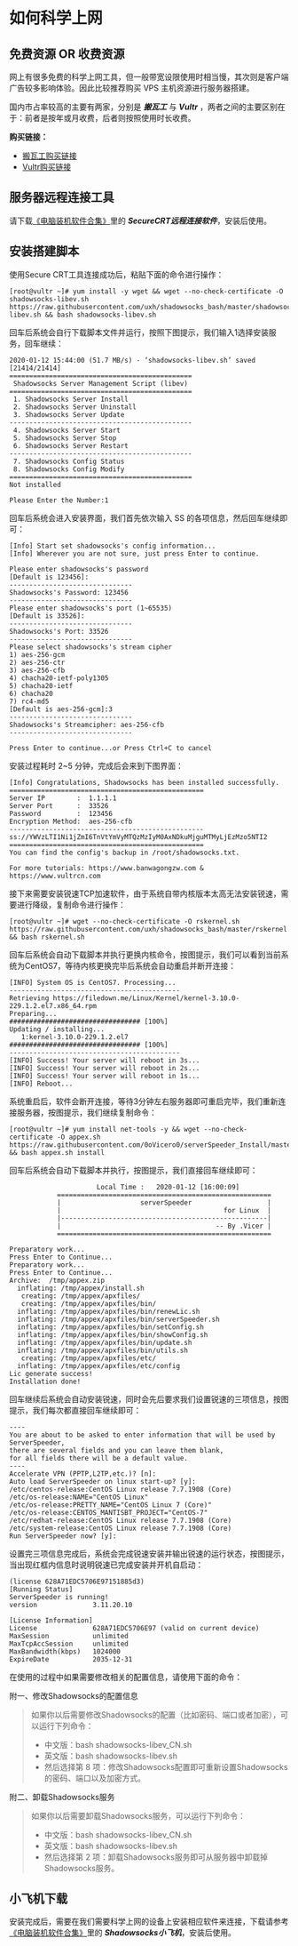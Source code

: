 # 如何科学上网

## 免费资源 OR 收费资源
网上有很多免费的科学上网工具，但一般带宽设限使用时相当慢，其次则是客户端广告较多影响体验。因此比较推荐购买 VPS 主机资源进行服务器搭建。

国内市占率较高的主要有两家，分别是 ***搬瓦工*** 与 ***Vultr*** ，两者之间的主要区别在于：前者是按年或月收费，后者则按照使用时长收费。

**购买链接：**
* [搬瓦工购买链接](https://bandwagonhost.com/aff.php?aff=58847)
* [Vultr购买链接](https://www.vultr.com/?ref=8348472)

## 服务器远程连接工具
请下载[《电脑装机软件合集》](../software_pc.html)里的 ***SecureCRT远程连接软件***，安装后使用。

## 安装搭建脚本
使用Secure CRT工具连接成功后，粘贴下面的命令进行操作：
```
[root@vultr ~]# yum install -y wget && wget --no-check-certificate -O shadowsocks-libev.sh https://raw.githubusercontent.com/uxh/shadowsocks_bash/master/shadowsocks-libev.sh && bash shadowsocks-libev.sh
```

回车后系统会自行下载脚本文件并运行，按照下图提示，我们输入1选择安装服务，回车继续：
```
2020-01-12 15:44:00 (51.7 MB/s) - ‘shadowsocks-libev.sh’ saved [21414/21414]
==============================================
 Shadowsocks Server Management Script (libev) 
==============================================
 1. Shadowsocks Server Install                
 2. Shadowsocks Server Uninstall              
 3. Shadowsocks Server Update                 
----------------------------------------------
 4. Shadowsocks Server Start                  
 5. Shadowsocks Server Stop                   
 6. Shadowsocks Server Restart                
----------------------------------------------
 7. Shadowsocks Config Status                 
 8. Shadowsocks Config Modify                 
==============================================
Not installed

Please Enter the Number:1

```

回车后系统会进入安装界面，我们首先依次输入 SS 的各项信息，然后回车继续即可：
```
[Info] Start set shadowsocks's config information...
[Info] Wherever you are not sure, just press Enter to continue.

Please enter shadowsocks's password
[Default is 123456]:
-------------------------------
Shadowsocks's Password: 123456
-------------------------------
Please enter shadowsocks's port (1~65535)
[Default is 33526]:
-------------------------------
Shadowsocks's Port: 33526
-------------------------------
Please select shadowsocks's stream cipher
1) aes-256-gcm
2) aes-256-ctr
3) aes-256-cfb
4) chacha20-ietf-poly1305
5) chacha20-ietf
6) chacha20
7) rc4-md5
[Default is aes-256-gcm]:3
-------------------------------
Shadowsocks's Streamcipher: aes-256-cfb
-------------------------------

Press Enter to continue...or Press Ctrl+C to cancel
```

安装过程耗时 2~5 分钟，完成后会来到下图界面：
```
[Info] Congratulations, Shadowsocks has been installed successfully.
=================================================
Server IP        :  1.1.1.1 
Server Port      :  33526 
Password         :  123456 
Encryption Method:  aes-256-cfb 
-------------------------------------------------
ss://YWVzLTI1Ni1jZmI6TnVtYmVyMTQzMzIyM0AxNDkuMjguMTMyLjEzMzo5NTI2
=================================================
You can find the config's backup in /root/shadowsocks.txt.

For more tutorials: https://www.banwagongzw.com & https://www.vultrcn.com

```

接下来需要安装锐速TCP加速软件，由于系统自带内核版本太高无法安装锐速，需要进行降级，复制命令进行操作：
```
[root@vultr ~]# wget --no-check-certificate -O rskernel.sh https://raw.githubusercontent.com/uxh/shadowsocks_bash/master/rskernel.sh && bash rskernel.sh
```

回车后系统会自动下载脚本并执行更换内核命令，按图提示，我们可以看到当前系统为CentOS7，等待内核更换完毕后系统会自动重启并断开连接：
```
[INFO] System OS is CentOS7. Processing...
-------------------------------------------
Retrieving https://filedown.me/Linux/Kernel/kernel-3.10.0-229.1.2.el7.x86_64.rpm
Preparing...                          ################################# [100%]
Updating / installing...
   1:kernel-3.10.0-229.1.2.el7        ################################# [100%]
-------------------------------------------
[INFO] Success! Your server will reboot in 3s...
[INFO] Success! Your server will reboot in 2s...
[INFO] Success! Your server will reboot in 1s...
[INFO] Reboot...
```

系统重启后，软件会断开连接，等待3分钟左右服务器即可重启完毕，我们重新连接服务器，按图提示，我们继续复制命令：
```
[root@vultr ~]# yum install net-tools -y && wget --no-check-certificate -O appex.sh https://raw.githubusercontent.com/0oVicero0/serverSpeeder_Install/master/appex.sh && bash appex.sh install
```

回车后系统会自动下载脚本并执行，按图提示，我们直接回车继续即可：
```
                      Local Time :   2020-01-12 [16:00:09]       
            ======================================================
            |                    serverSpeeder                   |
            |                                         for Linux  |
            |----------------------------------------------------|
            |                                       -- By .Vicer |
            ======================================================

Preparatory work...
Press Enter to Continue...
Preparatory work...
Press Enter to Continue...
Archive:  /tmp/appex.zip
  inflating: /tmp/appex/install.sh   
   creating: /tmp/appex/apxfiles/
   creating: /tmp/appex/apxfiles/bin/
  inflating: /tmp/appex/apxfiles/bin/renewLic.sh  
  inflating: /tmp/appex/apxfiles/bin/serverSpeeder.sh  
  inflating: /tmp/appex/apxfiles/bin/setConfig.sh  
  inflating: /tmp/appex/apxfiles/bin/showConfig.sh  
  inflating: /tmp/appex/apxfiles/bin/update.sh  
  inflating: /tmp/appex/apxfiles/bin/utils.sh  
   creating: /tmp/appex/apxfiles/etc/
  inflating: /tmp/appex/apxfiles/etc/config  
Lic generate success! 
Installation done!
```

回车继续后系统会自动安装锐速，同时会先后要求我们设置锐速的三项信息，按图提示，我们每次都直接回车继续即可：
```
----
You are about to be asked to enter information that will be used by ServerSpeeder,
there are several fields and you can leave them blank,
for all fields there will be a default value.
----
Accelerate VPN (PPTP,L2TP,etc.)? [n]:
Auto load ServerSpeeder on linux start-up? [y]:
/etc/centos-release:CentOS Linux release 7.7.1908 (Core)
/etc/os-release:NAME="CentOS Linux"
/etc/os-release:PRETTY_NAME="CentOS Linux 7 (Core)"
/etc/os-release:CENTOS_MANTISBT_PROJECT="CentOS-7"
/etc/redhat-release:CentOS Linux release 7.7.1908 (Core)
/etc/system-release:CentOS Linux release 7.7.1908 (Core)
Run ServerSpeeder now? [y]:
```

设置完三项信息完成后，系统会完成锐速安装并输出锐速的运行状态，按图提示，当出现红框内信息时说明锐速已完成安装并开机自启动：
```
(license 628A71EDC5706E97151885d3)
[Running Status]
ServerSpeeder is running!
version              3.11.20.10

[License Information]
License              628A71EDC5706E97 (valid on current device)
MaxSession           unlimited
MaxTcpAccSession     unlimited
MaxBandwidth(kbps)   1024000
ExpireDate           2035-12-31
```

在使用的过程中如果需要修改相关的配置信息，请使用下面的命令：

附一、修改Shadowsocks的配置信息
> 如果你以后需要修改Shadowsocks的配置（比如密码、端口或者加密），可以运行下列命令：
> * 中文版：bash shadowsocks-libev_CN.sh
> * 英文版：bash shadowsocks-libev.sh
> * 然后选择第 8 项：修改Shadowsocks配置即可重新设置Shadowsocks的密码、端口以及加密方式。

附二、卸载Shadowsocks服务
> 如果你以后需要卸载Shadowsocks服务，可以运行下列命令：
> * 中文版：bash shadowsocks-libev_CN.sh
> * 英文版：bash shadowsocks-libev.sh
> * 然后选择第 2 项：卸载Shadowsocks服务即可从服务器中卸载掉Shadowsocks服务。

## 小飞机下载
安装完成后，需要在我们需要科学上网的设备上安装相应软件来连接，下载请参考[《电脑装机软件合集》](../software_pc.html)里的 ***Shadowsocks小飞机***，安装后使用。